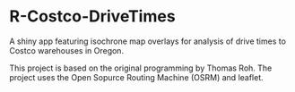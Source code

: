 # R-Costco-DriveTimes
A shiny app featuring isochrone map overlays for analysis of drive times to Costco warehouses in Oregon. 

This project is based on the original programming by Thomas Roh. The project uses the Open Sopurce Routing Machine (OSRM) and leaflet.
